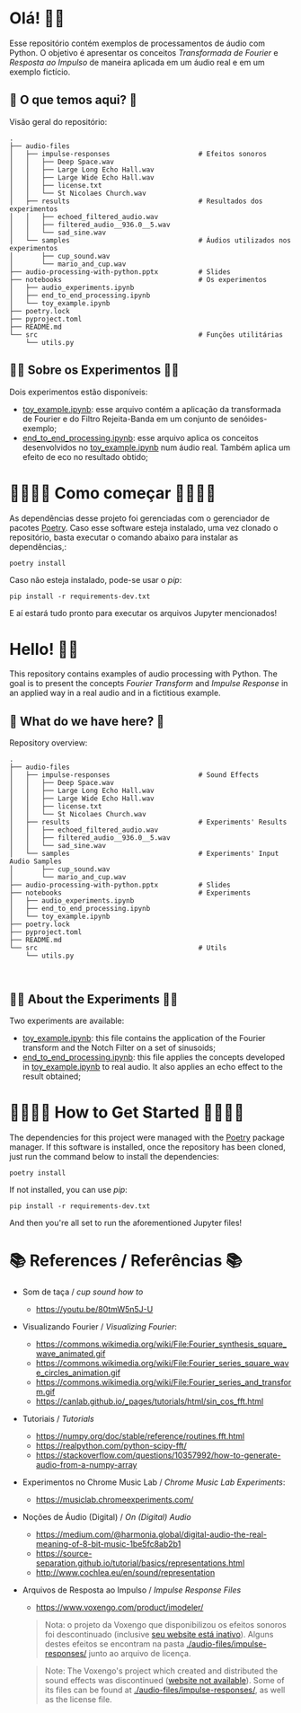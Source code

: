 # Olá! 👋👋

Esse repositório contém exemplos de processamentos de áudio com Python. O objetivo é apresentar os conceitos _Transformada de Fourier_ e _Resposta ao Impulso_ de maneira aplicada em um áudio real e em um exemplo fictício.

## 🤔 O que temos aqui? 🤔

Visão geral do repositório:

```shell
.
├── audio-files                                  
│   ├── impulse-responses                      # Efeitos sonoros
│   │   ├── Deep Space.wav 
│   │   ├── Large Long Echo Hall.wav
│   │   ├── Large Wide Echo Hall.wav
│   │   ├── license.txt
│   │   └── St Nicolaes Church.wav
│   ├── results                                # Resultados dos experimentos 
│   │   ├── echoed_filtered_audio.wav
│   │   ├── filtered_audio__936.0__5.wav
│   │   └── sad_sine.wav
│   └── samples                                # Áudios utilizados nos experimentos
│       ├── cup_sound.wav
│       └── mario_and_cup.wav
├── audio-processing-with-python.pptx          # Slides
├── notebooks                                  # Os experimentos 
│   ├── audio_experiments.ipynb
│   ├── end_to_end_processing.ipynb
│   └── toy_example.ipynb
├── poetry.lock
├── pyproject.toml
├── README.md
└── src                                        # Funções utilitárias   
    └── utils.py

```

## 🔬🔭 Sobre os Experimentos 🔬🔭

Dois experimentos estão disponíveis:
- [toy_example.ipynb](./notebooks/toy_example.ipynb): esse arquivo contém a aplicação da transformada de Fourier e do Filtro Rejeita-Banda em um conjunto de senóides-exemplo;
- [end_to_end_processing.ipynb](./notebooks/end_to_end_processing.ipynb): esse arquivo aplica os conceitos desenvolvidos no [toy_example.ipynb](./notebooks/toy_example.ipynb) num áudio real. Também aplica um efeito de eco no resultado obtido;

# 👨‍💻👩‍💻 Como começar 👨‍💻👩‍💻

As dependências desse projeto foi gerenciadas com o gerenciador de pacotes [Poetry](https://python-poetry.org/). Caso esse software esteja instalado, uma vez clonado o repositório, basta executar o comando abaixo para instalar as dependências,:

```shell
poetry install
```

Caso não esteja instalado, pode-se usar o _pip_:

```shell
pip install -r requirements-dev.txt
```

E aí estará tudo pronto para executar os arquivos Jupyter mencionados!

# Hello! 👋👋

This repository contains examples of audio processing with Python. The goal is to present the concepts _Fourier Transform_ and _Impulse Response_ in an applied way in a real audio and in a fictitious example.

## 🤔 What do we have here? 🤔

Repository overview:

``` shell
.
├── audio-files                                  
│   ├── impulse-responses                      # Sound Effects
│   │   ├── Deep Space.wav 
│   │   ├── Large Long Echo Hall.wav
│   │   ├── Large Wide Echo Hall.wav
│   │   ├── license.txt
│   │   └── St Nicolaes Church.wav
│   ├── results                                # Experiments' Results 
│   │   ├── echoed_filtered_audio.wav
│   │   ├── filtered_audio__936.0__5.wav
│   │   └── sad_sine.wav
│   └── samples                                # Experiments' Input Audio Samples 
│       ├── cup_sound.wav
│       └── mario_and_cup.wav
├── audio-processing-with-python.pptx          # Slides
├── notebooks                                  # Experiments 
│   ├── audio_experiments.ipynb
│   ├── end_to_end_processing.ipynb
│   └── toy_example.ipynb
├── poetry.lock
├── pyproject.toml
├── README.md
└── src                                        # Utils   
    └── utils.py



```

## 🔬🔭 About the Experiments 🔬🔭

Two experiments are available:
- [toy_example.ipynb](./notebooks/toy_example.ipynb): this file contains the application of the Fourier transform and the Notch Filter on a set of sinusoids;
- [end_to_end_processing.ipynb](./notebooks/end_to_end_processing.ipynb): this file applies the concepts developed in [toy_example.ipynb](./notebooks/toy_example.ipynb) to real audio. It also applies an echo effect to the result obtained;

# 👨‍💻👩‍💻 How to Get Started 👨‍💻👩‍💻

The dependencies for this project were managed with the [Poetry](https://python-poetry.org/) package manager. If this software is installed, once the repository has been cloned, just run the command below to install the dependencies:

``` shell
poetry install
```

If not installed, you can use _pip_:

``` shell
pip install -r requirements-dev.txt
```

And then you're all set to run the aforementioned Jupyter files!

# 📚 References / Referências 📚

- Som de taça / _cup sound how to_
    - https://youtu.be/80tmW5n5J-U

- Visualizando Fourier / _Visualizing Fourier_:
    - https://commons.wikimedia.org/wiki/File:Fourier_synthesis_square_wave_animated.gif
    - https://commons.wikimedia.org/wiki/File:Fourier_series_square_wave_circles_animation.gif
    - https://commons.wikimedia.org/wiki/File:Fourier_series_and_transform.gif
    - https://canlab.github.io/_pages/tutorials/html/sin_cos_fft.html

- Tutoriais / _Tutorials_
    - https://numpy.org/doc/stable/reference/routines.fft.html
    - https://realpython.com/python-scipy-fft/
    - https://stackoverflow.com/questions/10357992/how-to-generate-audio-from-a-numpy-array

- Experimentos no Chrome Music Lab / _Chrome Music Lab Experiments_:
    - https://musiclab.chromeexperiments.com/

- Noções de Áudio (Digital) / _On (Digital) Audio_
    - https://medium.com/@harmonia.global/digital-audio-the-real-meaning-of-8-bit-music-1be5fc8ab2b1
    - https://source-separation.github.io/tutorial/basics/representations.html
    - http://www.cochlea.eu/en/sound/representation

- Arquivos de Resposta ao Impulso / _Impulse Response Files_
    - https://www.voxengo.com/product/imodeler/
    > Nota: o projeto da Voxengo que disponibilizou os efeitos sonoros foi descontinuado (inclusive [seu website está inativo](https://www.voxengo.com/impulses/)). Alguns destes efeitos se encontram na pasta [./audio-files/impulse-responses/](./audio-files/impulse-responses/) junto ao arquivo de licença.

    > Note: The Voxengo's project which created and distributed the sound effects was discontinued ([website not available](https://www.voxengo.com/impulses/)). Some of its files can be found at [./audio-files/impulse-responses/](./audio-files/impulse-responses/), as well as the license file.